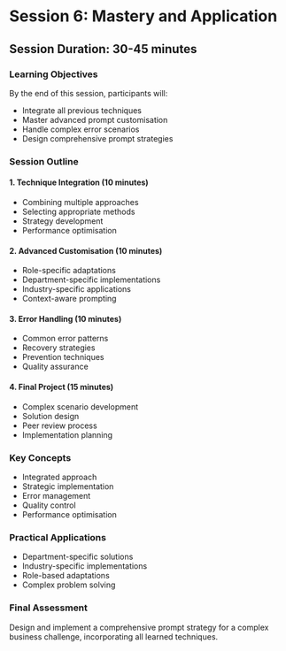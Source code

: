 # Session 6: Mastery and Application

## Session Duration: 30-45 minutes

### Learning Objectives
By the end of this session, participants will:
- Integrate all previous techniques
- Master advanced prompt customisation
- Handle complex error scenarios
- Design comprehensive prompt strategies

### Session Outline

#### 1. Technique Integration (10 minutes)
- Combining multiple approaches
- Selecting appropriate methods
- Strategy development
- Performance optimisation

#### 2. Advanced Customisation (10 minutes)
- Role-specific adaptations
- Department-specific implementations
- Industry-specific applications
- Context-aware prompting

#### 3. Error Handling (10 minutes)
- Common error patterns
- Recovery strategies
- Prevention techniques
- Quality assurance

#### 4. Final Project (15 minutes)
- Complex scenario development
- Solution design
- Peer review process
- Implementation planning

### Key Concepts
- Integrated approach
- Strategic implementation
- Error management
- Quality control
- Performance optimisation

### Practical Applications
- Department-specific solutions
- Industry-specific implementations
- Role-based adaptations
- Complex problem solving

### Final Assessment
Design and implement a comprehensive prompt strategy for a complex business challenge, incorporating all learned techniques. 